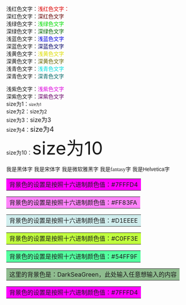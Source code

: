浅红色文字：<font color="#dd0000">浅红色文字：</font><br /> 深红色文字：<font color="#660000">深红色文字</font><br /> 浅绿色文字：<font color="#00dd00">浅绿色文字</font><br /> 深绿色文字：<font color="#006600">深绿色文字</font><br /> 浅蓝色文字：<font color="#0000dd">浅蓝色文字</font><br /> 深蓝色文字：<font color="#000066">深蓝色文字</font><br /> 浅黄色文字：<font color="#dddd00">浅黄色文字</font><br /> 深黄色文字：<font color="#666600">深黄色文字</font><br /> 浅青色文字：<font color="#00dddd">浅青色文字</font><br /> 深青色文字：<font color="#006666">深青色文字</font>

 浅紫色文字：<font color="#dd00dd">浅紫色文字</font><br /> 深紫色文字：<font color="#660066">深紫色文字</font><br /> size为1：<font size="1">size为1</font><br /> size为2：<font size="2">size为2</font><br /> size为3：<font size="3">size为3</font><br />
size为4：<font size="4">size为4</font><br />
size为10：<font size="10">size为10</font><br /> 

<font face="黑体">我是黑体字</font>
<font face="宋体">我是宋体字</font>
<font face="微软雅黑">我是微软雅黑字</font>
<font face="fantasy">我是fantasy字</font>
<font face="Helvetica">我是Helvetica字</font>

<table>
    <tr>
        <td bgcolor=#FF00FF>背景色的设置是按照十六进制颜色值：#7FFFD4</td>		</tr>
</table>
<table>
    <tr>
        <td bgcolor=#FF83FA>背景色的设置是按照十六进制颜色值：#FF83FA
        </td>
    </tr>
</table>
<table>
    <tr>
        <td bgcolor=#D1EEEE>背景色的设置是按照十六进制颜色值：#D1EEEE
        </td>
    </tr>
</table>
<table>
    <tr>
        <td bgcolor=#C0FF3E>背景色的设置是按照十六进制颜色值：#C0FF3E
        </td>
    </tr>
</table>
<table>
    <tr>
        <td bgcolor=#54FF9F>背景色的设置是按照十六进制颜色值：#54FF9F
        </td>
    </tr>
</table>
<table>
    <tr>
        <td bgcolor=DarkSeaGreen>这里的背景色是：DarkSeaGreen，此处输入任意想输入的内容
        </td>
    </tr>
</table>





<table>
    <tr>
        <td bgcolor=#FF00FF>背景色的设置是按照十六进制颜色值：#7FFFD4</td>		</tr>
</table>
<table>

